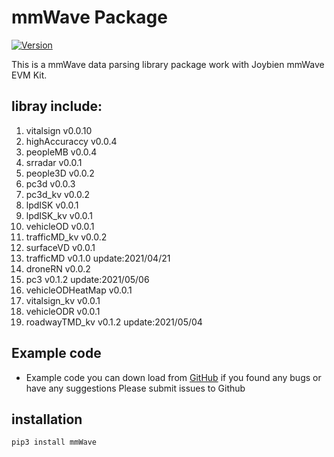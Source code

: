 # mmWave Package

[![Version](https://img.shields.io/pypi/v/ipyvolume.svg)](https://pypi.org/project/mmWave/)

This is a mmWave data parsing library package work with Joybien mmWave EVM Kit.

## libray include:
1. vitalsign v0.0.10
2.  highAccuraccy v0.0.4
3. peopleMB v0.0.4
4. srradar v0.0.1
5. people3D v0.0.2
6. pc3d v0.0.3
7. pc3d_kv v0.0.2
8. lpdISK v0.0.1
9. lpdISK_kv v0.0.1
10. vehicleOD v0.0.1
11. trafficMD_kv v0.0.2
12. surfaceVD v0.0.1
13. trafficMD v0.1.0    update:2021/04/21
14. droneRN v0.0.2
15. pc3 v0.1.2            update:2021/05/06
16. vehicleODHeatMap v0.0.1
17. vitalsign_kv v0.0.1
18. vehicleODR v0.0.1
19. roadwayTMD_kv v0.1.2 update:2021/05/04

## Example code 
- Example code you can down load from [GitHub](https://github.com/bigheadG/mmWave) if you found any bugs or have any suggestions Please submit issues to Github

## installation
```
pip3 install mmWave
```
